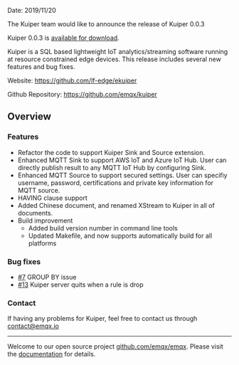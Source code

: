 Date: 2019/11/20

The Kuiper team would like to announce the release of Kuiper 0.0.3

Kuiper 0.0.3 is [available for download](https://github.com/emqx/kuiper/releases/tag/0.0.3).

Kuiper is a SQL based lightweight IoT analytics/streaming software running at resource constrained edge devices. This release includes several new features and bug fixes.

Website: https://github.com/lf-edge/ekuiper

Github Repository: https://github.com/emqx/kuiper

## Overview 

### Features

- Refactor the code to support Kuiper Sink and Source extension.
- Enhanced MQTT Sink to support AWS IoT and Azure IoT Hub. User can directly publish result to any MQTT IoT Hub by configuring Sink.
- Enhanced MQTT Source to support secured settings. User can specifiy username, password, certifications and private key information for MQTT source.
- HAVING clause support
- Added Chinese document, and renamed XStream to Kuiper in all of documents.
- Build improvement
  - Added build version number in command line tools
  - Updated Makefile, and now supports automatically build for all platforms

### Bug fixes

- [#7](https://github.com/emqx/kuiper/issues/7) GROUP BY issue
- [#13](https://github.com/emqx/kuiper/issues/13) Kuiper server quits when a rule is drop

### Contact

If having any problems for Kuiper, feel free to contact us through contact@emqx.io



------

Welcome to our open source project [github.com/emqx/emqx](https://github.com/emqx/emqx). Please visit the [ documentation](https://docs.emqx.io) for details.

